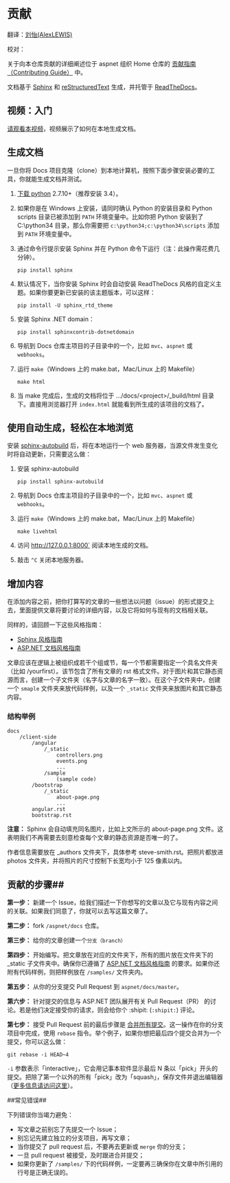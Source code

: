 <!--# Contributing #-->

# 贡献 #

翻译：[刘怡(AlexLEWIS)](http://github.com/alexinea)

校对：

<!--Information on contributing to this repo is in the [Contributing Guide](https://github.com/aspnet/Home/blob/dev/CONTRIBUTING.md) in the Home repo.-->

关于向本仓库贡献的详细阐述位于 aspnet 组织 Home 仓库的 [贡献指南（Contributing Guide）](https://github.com/aspnet/Home/blob/dev/CONTRIBUTING.md) 中。

<!--The documentation is built using [Sphinx](http://sphinx-doc.org) and [reStructuredText](http://sphinx-doc.org/rest.html), and then hosted by [ReadTheDocs](http://aspnet.readthedocs.org).-->

文档基于 [Sphinx](http://sphinx-doc.org) 和 [reStructuredText](http://sphinx-doc.org/rest.html) 生成，并托管于 [ReadTheDocs](http://aspnet.readthedocs.org)。

<!--## Video: Getting Started ##-->
## 视频：入门 ##

<!--[Watch a video](http://ardalis.com/contributing-to-asp-net-5-documentation) showing how to get started building the documentation locally.-->

[请观看本视频](http://ardalis.com/contributing-to-asp-net-5-documentation)，视频展示了如何在本地生成文档。

<!--## Building the Docs ##-->
## 生成文档 ##

<!--Once you have cloned the Docs to your local machine, the following instructions will walk you through installing the tools necessary to build and test.-->

一旦你将 Docs 项目克隆（clone）到本地计算机，按照下面步骤安装必要的工具，你就能生成文档并测试。

<!--
1. [Download python](https://www.python.org/downloads/) version 2.7.10 or higher (Version 3.4 is recommended).
-->

1. [下载 python](https://www.python.org/downloads/) 2.7.10+（推荐安装 3.4）。

<!--
2. If you are installing on Windows, ensure both the Python install directory and the Python scripts directory have been added to your `PATH` environment variable. For example, if you install Python into the c:\python34 directory, you would add `c:\python34;c:\python34\scripts` to your `PATH` environment variable.
-->

2. 如果你是在 Windows 上安装，请同时确认 Python 的安装目录和 Python scripts 目录已被添加到 `PATH` 环境变量中。比如你把 Python 安装到了 C:\python34 目录，那么你需要把 `c:\python34;c:\python34\scripts` 添加到 `PATH` 环境变量中。

<!--
3. Install Sphinx by opening a command prompt and running the following Python command. (Note that this operation might take a few minutes to complete.)
-->

3. 通过命令行提示安装 Sphinx 并在 Python 命令下运行（注：此操作需花费几分钟）。

    ```pip install sphinx```

<!--
4. By default, when you install Sphinx, it will install the ReadTheDocs custom theme automatically. If you need to update the installed version of this theme, you should run:
-->

4. 默认情况下，当你安装 Sphinx 时会自动安装 ReadTheDocs 风格的自定义主题。如果你要更新已安装的该主题版本，可以这样：

    ```pip install -U sphinx_rtd_theme```

<!--
5. Install the Sphinx .NET domain:
-->

5. 安装 Sphinx .NET domain：

    ```pip install sphinxcontrib-dotnetdomain```

<!--
6. Navigate to one of the main project subdirectories in the Docs repo - such as `mvc`, `aspnet`, or `webhooks`.
-->

6. 导航到 Docs 仓库主项目的子目录中的一个，比如 `mvc`、`aspnet` 或 `webhooks`。

<!--
7. Run ``make`` (make.bat on Windows, Makefile on Mac/Linux)
-->

7. 运行 ``make``（Windows 上的 make.bat，Mac/Linux 上的 Makefile）

    ```make html```

<!--
8. Once make completes, the generated docs will be in the .../docs/<project>/_build/html directory. Simply open the `index.html` file in your browser to see the built docs for that project.
-->

8. 当 make 完成后，生成的文档将位于 .../docs/&lt;project&gt;/_build/html 目录下。直接用浏览器打开 `index.html` 就能看到所生成的该项目的文档了。

<!--## Use autobuild to easily view site changes locally ##-->
## 使用自动生成，轻松在本地浏览 ##

<!--
You can also install [sphinx-autobuild](https://github.com/GaretJax/sphinx-autobuild) which will run a local web server and automatically refresh whenever changes to the source files are detected. To do so:
-->

安装 [sphinx-autobuild](https://github.com/GaretJax/sphinx-autobuild) 后，将在本地运行一个 web 服务器，当源文件发生变化时将自动更新，只需要这么做：
   
<!--
1. Install sphinx-autobuild
-->

1. 安装 sphinx-autobuild

    ```pip install sphinx-autobuild```

<!--
2. Navigate to one of the main project subdirectories in the Docs repo - such as `mvc`, `aspnet`, or `webhooks`.
-->

2. 导航到 Docs 仓库主项目的子目录中的一个，比如 `mvc`、`aspnet` 或 `webhooks`。

<!--
3. Run ``make`` (make.bat on Windows, Makefile on Mac/Linux)
-->

3. 运行 ``make``（Windows 上的 make.bat，Mac/Linux 上的 Makefile）

    ```make livehtml```

<!--
4. Browse to `http://127.0.0.1:8000` to see the locally built documentation. 
-->

4. 访问 http://127.0.0.1:8000` 阅读本地生成的文档。

<!--
5. Hit `^C` to stop the local server.
-->

5. 敲击 `^C` 关闭本地服务器。

<!--## Adding Content ##-->
## 增加内容 ##

<!--
Before adding content, submit an issue with a suggestion for your proposed article. Provide detail on what the article would discuss, and how it would relate to existing documentation.
-->

在添加内容之前，把你打算写的文章的一些想法以问题（issue）的形式提交上去，里面提供文章将要讨论的详细内容，以及它将如何与现有的文档相关联。

<!--
Also, please review the following style guides:
-->

同样的，请回顾一下这些风格指南：

<!--
- [Sphinx Style Guide](http://documentation-style-guide-sphinx.readthedocs.org/en/latest/style-guide.html)
- [ASP.NET Docs Style Guide](http://docs.asp.net/en/latest/contribute/style-guide.html)
-->

- [Sphinx 风格指南](http://documentation-style-guide-sphinx.readthedocs.org/en/latest/style-guide.html)
- [ASP.NET 文档风格指南](http://docs.asp.net/en/latest/contribute/style-guide.html)

<!--
Articles should be organized into logical groups or sections. Each section should be given a named folder (e.g. /yourfirst). That section contains the rst files for all articles in the section. For images and other static resources, create a subfolder that matches the name of the article. Within this subfolder, create a ``sample`` folder for code samples and a  ``_static`` folder for images and other static content.
-->

文章应该在逻辑上被组织成若干个组或节，每一个节都需要指定一个具名文件夹（比如 /yourfirst）。该节包含了所有文章的 rst 格式文件。对于图片和其它静态资源而言，创建一个子文件夹（名字与文章的名字一致）。在这个子文件夹中，创建一个 ``smaple`` 文件夹来放代码样例，以及一个 ``_static`` 文件夹来放图片和其它静态内容。

<!--### Example Structure ###-->
### 结构举例 ###

	docs
		/client-side
			/angular
				/_static
					controllers.png
					events.png
					...
				/sample
					(sample code)
			/bootstrap
				/_static
					about-page.png
					...
			angular.rst
			bootstrap.rst

<!--
**Note:** Sphinx will automatically fix duplicate image names, such as the about-page.png files shown above. There is no need to try to ensure uniqueness of static files beyond an individual article.
-->

**注意：** Sphinx 会自动填充同名图片，比如上文所示的 about-page.png 文件。这表明我们不再需要去刻意检查每个文章的静态资源是否唯一的了。

<!--
Author information should be placed in the _authors folder following the example of steve-smith.rst. Place photos in the photos folder - size them to be no more than 125px wide or tall.
-->

作者信息需要放在 _authors 文件夹下，具体参考 steve-smith.rst。把照片都放进 photos 文件夹，并将照片的尺寸控制下长宽均小于 125 像素以内。

<!--## Process for Contributing ##-->
## 贡献的步骤##

<!--
**Step 1:** Open an Issue describing the article you wish to write and how it relates to existing content. Get approval to write your article.
-->

**第一步：** 新建一个 Issue，给我们描述一下你想写的文章以及它与现有内容之间的关联。如果我们同意了，你就可以去写这篇文章了。

<!--**Step 2:** Fork the `/aspnet/docs` repo.-->

**第二步：** fork `/aspnet/docs` 仓库。

<!--**Step 3:** Create a `branch` for your article.-->

**第三步：** 给你的文章创建一个`分支（branch）`

<!--
**Step 4:** Write your article, placing the article in its own folder and any needed images in a _static folder located in the same folder as the article. Be sure to follow the [ASP.NET Docs Style Guide](http://docs.asp.net/en/latest/contribute/style-guide.html). If you have code samples, place them in a folder within the `/samples/` folder.
-->

**第四步：** 开始编写。把文章放在对应的文件夹下，所有的图片放在文件夹下的 _static 子文件夹中。确保你已遵循了 [ASP.NET 文档风格指南](http://docs.asp.net/en/latest/contribute/style-guide.html) 的要求。如果你还附有代码样例，则把样例放在 `/samples/` 文件夹内。

<!--
**Step 5:** Submit a Pull Request from your branch to `aspnet/docs/master`.
-->

**第五步：** 从你的分支提交 Pull Request 到 `aspnet/docs/master`。

<!--
**Step 6:** Discuss the Pull Request with the ASP.NET team; make any requested updates to your branch. When they are ready to accept the PR, they will add a :shipit: (`:shipit:`) comment.
-->

**第六步：** 针对提交的信息与 ASP.NET 团队展开有关 Pull Request（PR） 的讨论。若是他们决定接受你的请求，则会给你个 :shipit: (`:shipit:`) 评论。

<!--
**Step 7:** The last step before your Pull Request is accepted is to [squash all commits](http://stackoverflow.com/questions/14534397/squash-all-my-commits-into-one-for-github-pull-request) into a single commit message. Do this in your branch, using the `rebase` git command. For example, if you want to squash the last 4 commits into a single commit, you would use:
-->

**第七步：** 接受 Pull Request 前的最后步骤是 [合并所有提交](http://stackoverflow.com/questions/14534397/squash-all-my-commits-into-one-for-github-pull-request)。这一操作在你的分支项目中完成，使用 `rebase` 指令。举个例子，如果你想把最后四个提交合并为一个提交，你可以这么做：

	git rebase -i HEAD~4


<!--
The `-i` option stands for "interactive" and should open a text editor showing the last N commits, preceded with "pick ".  Change all but the first instance of "pick " to "squash " and save the file and exit the editor. A more detailed answer is [available here](http://stackoverflow.com/a/6934882).
-->

`-i` 参数表示「interactive」，它会用记事本软件显示最后 N 条以「pick」开头的提交。把除了第一个以外的所有「pick」改为「squash」，保存文件并退出编辑器（[更多信息请访问这里](http://stackoverflow.com/a/6934882)）。


<!--## Common Pitfalls ##-->
##常见错误##

<!--Below are some common pitfalls you should try to avoid:-->

下列错误你当竭力避免：

<!--
- Don't forget to submit an issue before starting work on an article
- Don't forget to create a separate branch before working on your article
- Don't update or `merge` your branch after you submit your pull request
- Don't forget to squash your commits once your pull request is ready to be accepted
- If updating code samples in `/samples/`, be sure any line number references in your article remain correct
-->

- 写文章之前别忘了先提交一个 Issue；
- 别忘记先建立独立的分支项目，再写文章；
- 当你提交了 pull request 后，不要再去更新或 `merge` 你的分支；
- 一旦 pull request 被接受，及时跟进合并提交；
- 如果你更新了 `/samples/` 下的代码样例，一定要再三确保你在文章中所引用的行号是正确无误的。
